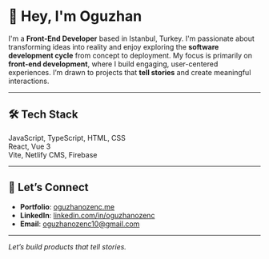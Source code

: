 # 👋 Hey, I'm Oguzhan

I'm a **Front-End Developer** based in Istanbul, Turkey. I'm passionate about transforming ideas into reality and enjoy exploring the **software development cycle** from concept to deployment. My focus is primarily on **front-end development**, where I build engaging, user-centered experiences. I’m drawn to projects that **tell stories** and create meaningful interactions. 

---

## 🛠 Tech Stack

JavaScript, TypeScript, HTML, CSS  
React, Vue 3  
Vite, Netlify CMS, Firebase

---

## 🤝 Let’s Connect

- **Portfolio**: [oguzhanozenc.me](https://oguzhanozenc.me)
- **LinkedIn**: [linkedin.com/in/oguzhanozenc](https://www.linkedin.com/in/oguzhanozenc)
- **Email**: [oguzhanozenc10@gmail.com](mailto:oguzhanozenc10@gmail.com)

---

*Let’s build products that tell stories.*
